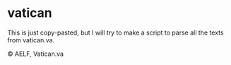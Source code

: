 vatican
======

This is just copy-pasted, but I will try to make a script to parse all the texts from vatican.va.

© AELF, Vatican.va


